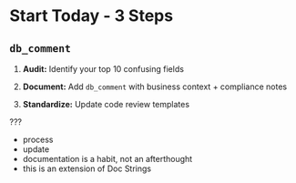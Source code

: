 # Start Today - 3 Steps

## `db_comment`


1. **Audit:** Identify your top 10 confusing fields


2. **Document:** Add `db_comment` with business context + compliance notes


3. **Standardize:** Update code review templates

???

- process
- update
- documentation is a habit, not an afterthought
- this is an extension of Doc Strings
